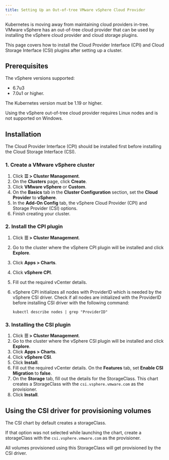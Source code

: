 ```yaml
---
title: Setting Up an Out-of-tree VMware vSphere Cloud Provider
---
```


<head>
  <link rel="canonical" href="https://ranchermanager.docs.rancher.com/how-to-guides/new-user-guides/kubernetes-clusters-in-rancher-setup/set-up-cloud-providers/configure-out-of-tree-vsphere"/>
</head>

Kubernetes is moving away from maintaining cloud providers in-tree. VMware vSphere has an out-of-tree cloud provider that can be used by installing the vSphere cloud provider and cloud storage plugins.

This page covers how to install the Cloud Provider Interface (CPI) and Cloud Storage Interface (CSI) plugins after setting up a cluster.

## Prerequisites

The vSphere versions supported:

* 6.7u3
* 7.0u1 or higher.

The Kubernetes version must be 1.19 or higher.

Using the vSphere out-of-tree cloud provider requires Linux nodes and is not supported on Windows.

## Installation

The Cloud Provider Interface (CPI) should be installed first before installing the Cloud Storage Interface (CSI).

### 1. Create a VMware vSphere cluster

1. Click **☰ > Cluster Management**.
1. On the **Clusters** page, click **Create**.
1. Click **VMware vSphere** or **Custom**.
1. On the **Basics** tab in the **Cluster Configuration** section, set the **Cloud Provider** to **vSphere**.
1. In the **Add-On Config** tab, the vSphere Cloud Provider (CPI) and Storage Provider (CSI) options.
1. Finish creating your cluster.

### 2. Install the CPI plugin

1. Click **☰ > Cluster Management**.
1. Go to the cluster where the vSphere CPI plugin will be installed and click **Explore**.
1. Click **Apps > Charts**.
1. Click **vSphere CPI**.
1. Fill out the required vCenter details.
1. vSphere CPI initializes all nodes with ProviderID which is needed by the vSphere CSI driver. Check if all nodes are initialized with the ProviderID before installing CSI driver with the following command:

    ```
    kubectl describe nodes | grep "ProviderID"
    ```

### 3. Installing the CSI plugin

1. Click **☰ > Cluster Management**.
1. Go to the cluster where the vSphere CSI plugin will be installed and click **Explore**.
1. Click **Apps > Charts**.
1. Click **vSphere CSI**.
1. Click **Install**.
1. Fill out the required vCenter details. On the **Features** tab, set **Enable CSI Migration** to **false**.
3. On the **Storage** tab, fill out the details for the StorageClass. This chart creates a StorageClass with the `csi.vsphere.vmware.com` as the provisioner.
1. Click **Install**.


## Using the CSI driver for provisioning volumes

The CSI chart by default creates a storageClass.

If that option was not selected while launching the chart, create a storageClass with the `csi.vsphere.vmware.com` as the provisioner.

All volumes provisioned using this StorageClass will get provisioned by the CSI driver.
